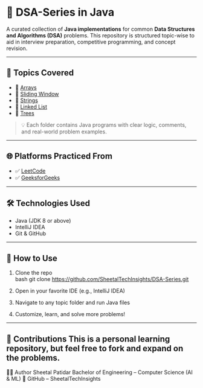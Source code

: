 # 📘 DSA-Series in Java

A curated collection of **Java implementations** for common **Data Structures and Algorithms (DSA)** problems. This repository is structured topic-wise to aid in interview preparation, competitive programming, and concept revision.

---

## 📂 Topics Covered

- 📁 [Arrays](./Arrays)
- 📁 [Sliding Window](./SlidingWindow)
- 📁 [Strings](./Strings)
- 📁 [Linked List](./LinkedList)
- 📁 [Trees](./Trees)

> 💡 Each folder contains Java programs with clear logic, comments, and real-world problem examples.

---

## 🌐 Platforms Practiced From

- ✅ [LeetCode](https://leetcode.com/)
- ✅ [GeeksforGeeks](https://www.geeksforgeeks.org/)


---

## 🛠️ Technologies Used

- Java (JDK 8 or above)
- IntelliJ IDEA 
- Git & GitHub

---

## 🚀 How to Use

1. Clone the repo  
   bash
   git clone https://github.com/SheetalTechInsights/DSA-Series.git

2. Open in your favorite IDE (e.g., IntelliJ IDEA)

3. Navigate to any topic folder and run Java files

4. Customize, learn, and solve more problems!
---
🤝 Contributions
This is a personal learning repository, but feel free to fork and expand on the problems.
---
🧑‍💻 Author
Sheetal Patidar
Bachelor of Engineering – Computer Science (AI & ML)
🔗 GitHub – SheetalTechInsights

   
